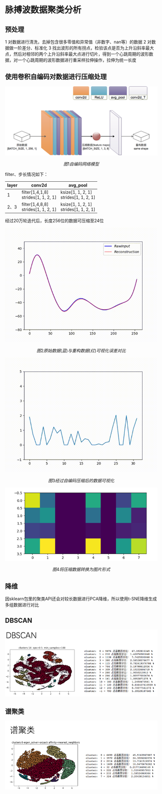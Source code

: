 # 脉搏波数据聚类分析
## 预处理
1 对数据进行清洗，去掉包含很多零值和异常值（非数字、nan等）的数据
2 对数据做一阶差分、标准化
3 找出波形的所有拐点，检验该点是否为上升沿斜率最大点，然后对相邻的两个上升沿斜率最大点进行切片，得到一个心跳周期的波形数据，对一个心跳周期的波形数据进行重采样拉伸操作，拉伸为统一长度

## 使用卷积自编码对数据进行压缩处理
![CAE_model](https://github.com/meidongyang/pwv_encode_and_cluster/blob/master/pic/CAE.png)

$$图1 自编码网络模型$$

filter、步长情况如下：

| layer | conv2d | avg_pool |
| --- | --- | --- |
| 1 |<div>filter[1,4,1,8]</div> <div>strides[1, 1, 2, 1]</div>|<div>ksize[1, 1, 2, 1]</div> <div>strides[1, 1, 2, 1]</div> |
| 2、3 |<div>filter[1,4,8,8]</div> <div>strides[1, 1, 2, 1]</div>|<div>ksize[1, 1, 2, 1]</div> <div>strides[1, 1, 2, 1]</div>|

经过20万轮迭代后，长度256位的数据可压缩至24位

![原始数据vs重构数据](https://github.com/meidongyang/pwv_encode_and_cluster/blob/master/pic/encode.png)

$$图2 原始数据(蓝)与重构数据(红)可视化误差对比$$

![encodeData](https://github.com/meidongyang/pwv_encode_and_cluster/blob/master/pic/encode_data.png)

$$图3 经过自编码压缩后的数据可视化$$

![encodeData_reshape_2dim](https://github.com/meidongyang/pwv_encode_and_cluster/blob/master/pic/dim2.png)

$$图4 将压缩数据转换为图片形式$$

## 降维
因sklearn包里的聚类API还会对较长数据进行PCA降维，所以使用t-SNE降维生成多组数据进行对比

## DBSCAN
![DBSCAN](https://github.com/meidongyang/pwv_encode_and_cluster/blob/master/pic/WX20171220-092607.png)

## 谱聚类
![谱聚类](https://github.com/meidongyang/pwv_encode_and_cluster/blob/master/pic/WX20171220-092557.png)

